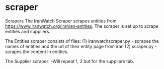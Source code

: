 # scraper
Scrapers
The IranWatch Scraper scrapes entities from https://www.iranwatch.org/iranian-entities. The scraper is set up to scrape entities and suppliers.

The Entities scraper consists of files: 
(1) iranwatchscraper.py - scrapes the names of entities and the url of their entity page from iran
(2) scraper.py - scrapes the content in entities. 

The Supplier scraper: 
-Will repeat 1, 2 but for the suppliers tab. 
